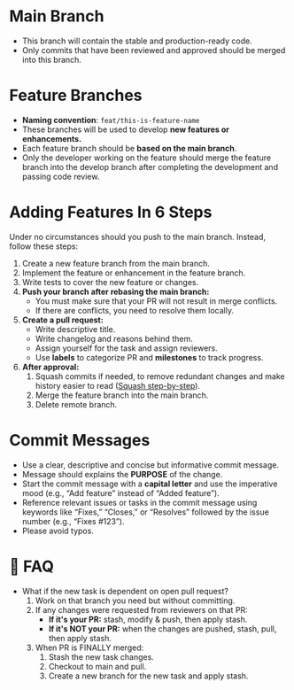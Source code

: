 # Main Branch
- This branch will contain the stable and production-ready code.
- Only commits that have been reviewed and approved should be merged into this branch.
# Feature Branches
- **Naming convention**: `feat/this-is-feature-name`
- These branches will be used to develop **new features or enhancements.**
- Each feature branch should be **based on the main branch**.
- Only the developer working on the feature should merge the feature branch into the develop branch after completing the development and passing code review.
# Adding Features In 6 Steps
Under no circumstances should you push to the main branch. Instead, follow these steps:
1. Create a new feature branch from the main branch.
2. Implement the feature or enhancement in the feature branch.
3. Write tests to cover the new feature or changes.
4. **Push your branch after rebasing the main branch:**
	- You must make sure that your PR will not result in merge conflicts.
	- If there are conflicts, you need to resolve them locally.
5. **Create a pull request:** 
	- Write descriptive title.
	- Write changelog and reasons behind them.
	- Assign yourself for the task and assign reviewers.
	- Use **labels** to categorize PR and **milestones** to track progress.
6. **After approval:**
	1. Squash commits if needed, to remove redundant changes and make history easier to read ([Squash step-by-step](https://github.com/Ahmad-AlDeeb/demo-db-to-kafka-to-db/blob/main/docs/Squash%20Steps.md)).
	2. Merge the feature branch into the main branch.
	3. Delete remote branch.
# Commit Messages
- Use a clear, descriptive and concise but informative commit message.
- Message should explains the **PURPOSE** of the change.
- Start the commit message with a **capital letter** and use the imperative mood (e.g., “Add feature” instead of “Added feature”).
- Reference relevant issues or tasks in the commit message using keywords like “Fixes,” “Closes,” or “Resolves” followed by the issue number (e.g., “Fixes #123”).
- Please avoid typos.
# 🔴 FAQ
- What if the new task is dependent on open pull request?
	1. Work on that branch you need but without committing.
	2. If any changes were requested from reviewers on that PR:
		- **If it's your PR:** stash, modify & push, then apply stash.
		- **If it's NOT your PR:** when the changes are pushed, stash, pull, then apply stash.
	3. When PR is FINALLY merged:
		1. Stash the new task changes.
		2. Checkout to main and pull.
		3. Create a new branch for the new task and apply stash.
